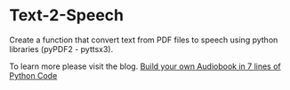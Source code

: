 # Text-2-Speech

Create a function that convert text from PDF files to speech using python libraries (pyPDF2 - pyttsx3).

To learn more please visit the blog. [Build your own Audiobook in 7 lines of Python Code](https://towardsdatascience.com/build-your-own-audiobook-in-7-lines-of-python-code-bfd805fca4b1)
